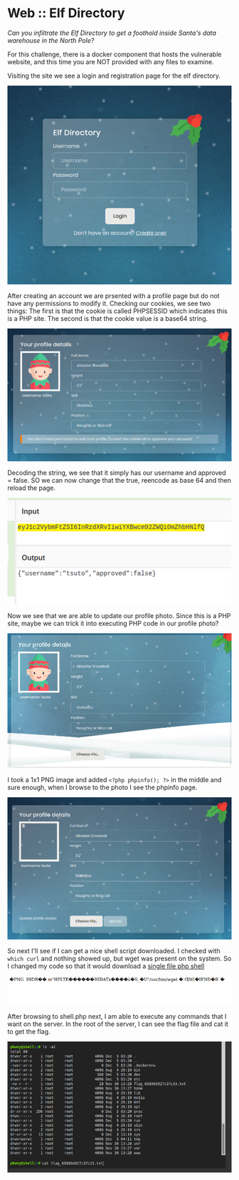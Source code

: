 # Web :: Elf Directory

*Can you infiltrate the Elf Directory to get a foothold inside Santa's data warehouse in the North Pole?*

For this challenge, there is a docker component that hosts the vulnerable website, and this time you are NOT provided with any files to examine.

Visiting the site we see a login and registration page for the elf directory.

![elf](img/1.png)

After creating an account we are prsented with a profile page but do not have any permissions to modify it. Checking our cookies, we see two things: The first is that the cookie is called PHPSESSID which indicates this is a PHP site. The second is that the cookie value is a base64 string.

![elf](img/3.png)

Decoding the string, we see that it simply has our username and approved = false. SO we can now change that the true, reencode as base 64 and then reload the page.

![elf](img/4.png)

Now we see that we are able to update our profile photo. Since this is a PHP site, maybe we can trick it into executing PHP code in our profile photo?

![elf](img/5.png)

I took a 1x1 PNG image and added ```<?php phpinfo(); ?>``` in the middle and sure enough, when I browse to the photo I see the phpinfo page.

![elf](img/6.png)

So next I'll see if I can get a nice shell script downloaded. I checked with ```which curl```
and nothing showed up, but wget was present on the system. So I changed my code so that it would download a [single file php shell](https://github.com/flozz/p0wny-shell/blob/master/shell.php)


![elf](img/7.png)

After browsing to shell.php next, I am able to execute any commands that I want on the server. In the root of the server, I can see the flag file and cat it to get the flag.

![elf](img/2.png)
